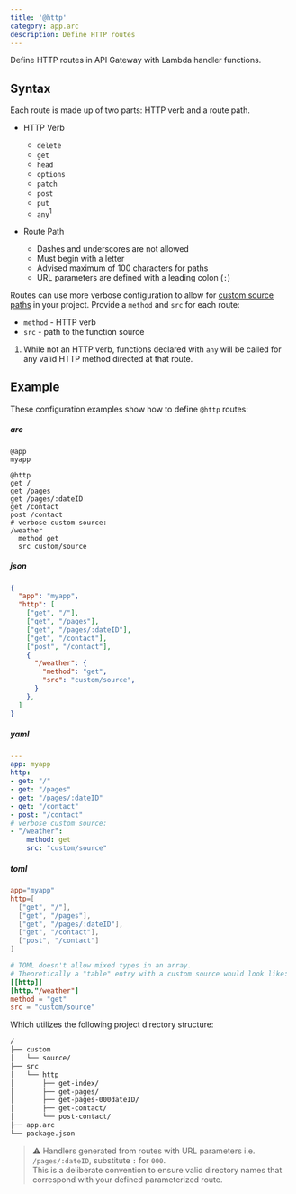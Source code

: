```yaml
---
title: '@http'
category: app.arc
description: Define HTTP routes
---
```


Define HTTP routes in API Gateway with Lambda handler functions.

## Syntax

Each route is made up of two parts: HTTP verb and a route path.

- HTTP Verb
  - `delete`
  - `get`
  - `head`
  - `options`
  - `patch`
  - `post`
  - `put`
  - `any`<sup>1</sup>

- Route Path
  - Dashes and underscores are not allowed
  - Must begin with a letter
  - Advised maximum of 100 characters for paths
  - URL parameters are defined with a leading colon (`:`)

Routes can use more verbose configuration to allow for [custom source paths](../../guides/developer-experience/custom-source-paths) in your project. Provide a  `method` and `src` for each route:

- `method` - HTTP verb
- `src` - path to the function source

1. While not an HTTP verb, functions declared with `any` will be called for any valid HTTP method directed at that route.

## Example

These configuration examples show how to define `@http` routes:

<arc-viewer default-tab=arc>
<div slot=contents>

<arc-tab label=arc>
<h5>arc</h5>
<div slot=content>

```arc
@app
myapp

@http
get /
get /pages
get /pages/:dateID
get /contact
post /contact
# verbose custom source:
/weather
  method get
  src custom/source
```
</div>
</arc-tab>

<arc-tab label=json>
<h5>json</h5>
<div slot=content>

```json
{
  "app": "myapp",
  "http": [
    ["get", "/"],
    ["get", "/pages"],
    ["get", "/pages/:dateID"],
    ["get", "/contact"],
    ["post", "/contact"],
    {
      "/weather": {
        "method": "get",
        "src": "custom/source",
      }
    },
  ]
}
```
</div>
</arc-tab>

<arc-tab label=yaml>
<h5>yaml</h5>
<div slot=content>

```yaml
---
app: myapp
http:
- get: "/"
- get: "/pages"
- get: "/pages/:dateID"
- get: "/contact"
- post: "/contact"
# verbose custom source:
- "/weather":
    method: get
    src: "custom/source"
```
</div>
</arc-tab>

<arc-tab label=toml>
<h5>toml</h5>
<div slot=content>

```toml
app="myapp"
http=[
  ["get", "/"],
  ["get", "/pages"],
  ["get", "/pages/:dateID"],
  ["get", "/contact"],
  ["post", "/contact"]
]

# TOML doesn't allow mixed types in an array.
# Theoretically a "table" entry with a custom source would look like:
[[http]]
[http."/weather"]
method = "get"
src = "custom/source"
```
</div>
</arc-tab>

</div>
</arc-viewer>

Which utilizes the following project directory structure:

```bash
/
├── custom
│   └── source/
├── src
│   └── http
│       ├── get-index/
│       ├── get-pages/
│       ├── get-pages-000dateID/
│       ├── get-contact/
│       └── post-contact/
├── app.arc
└── package.json
```

> ⚠️  Handlers generated from routes with URL parameters i.e. `/pages/:dateID`, substitute `:` for `000`.  
> This is a deliberate convention to ensure valid directory names that correspond with your defined parameterized route.
